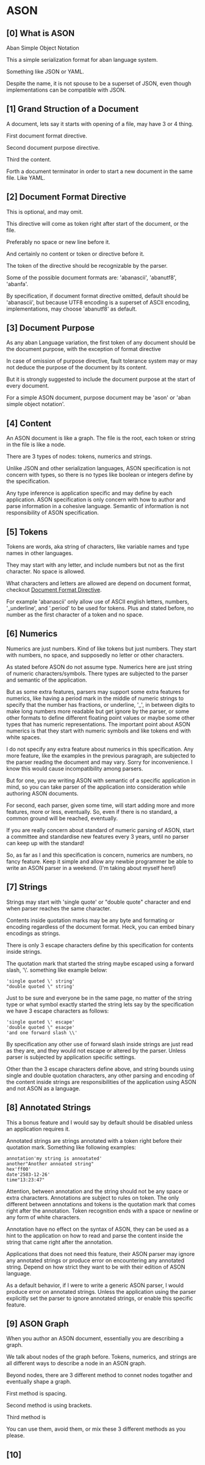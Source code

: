 
# ASON

## [0] What is ASON

Aban Simple Object Notation

This a simple serialization format for
aban language system.

Something like JSON or YAML.

Despite the name, it is not spouse
to be a superset of JSON, even though
implementations can be compatible with
JSON.


## [1] Grand Struction of a Document

A document, lets say it starts with opening
of a file, may have 3 or 4 thing.

First document format directive.

Second document purpose directive.

Third the content.

Forth a document terminator in order to
start a new document in the same file.
Like YAML.


## [2] Document Format Directive

This is optional, and may omit.

This directive will come as token
right after start of the document,
or the file.

Preferably no space or new line
before it.

And certainly no content or token or
directive before it.

The token of the directive should be
recognizable by the parser.

Some of the possible document formats
are: 'abanascii', 'abanutf8', 'abanfa'.

By specification, if document format
directive omitted, default should be
'abanascii', but because UTF8 encoding
is a superset of ASCII encoding,
implementations, may choose 'abanutf8'
as default.

## [3] Document Purpose

As any aban Language variation,
the first token of any document
should be the document purpose,
with the exception of format directive

In case of omission of purpose directive,
fault tolerance system may or may not
deduce the purpose of the document by
its content.

But it is strongly suggested to include
the document purpose at the start of
every document.

For a simple ASON document, purpose
document may be 'ason' or
'aban simple object notation'.

## [4] Content

An ASON document is like a graph.
The file is the root, each token or
string in the file is like a node.

There are 3 types of nodes: tokens, 
numerics and strings.

Unlike JSON and other serialization
languages, ASON specification is not
concern with types, so there is no
types like boolean or integers define
by the specification.

Any type inference is application specific
and may define by each application.
ASON specification is only concern with how
to author and parse information in a cohesive
language. Semantic of information is not
responsibility of ASON specification.

## [5] Tokens

Tokens are words, aka string of characters,
like variable names and type names in other
languages.

They may start with any letter, and include
numbers but not as the first character.
No space is allowed.

What characters and letters are allowed are
depend on document format, checkout [Document
Format Directive](#2-document-format-directive).

For example 'abanascii' only allow use of
ASCII english letters, numbers, '_underline',
and '.period' to be used for tokens.
Plus and stated before, no number as the
first character of a token and no space.

## [6] Numerics

Numerics are just numbers. Kind of like
tokens but just numbers. They start
with numbers, no space, and supposedly
no letter or other characters.

As stated before ASON do not assume type.
Numerics here are just string of numeric
characters/symbols. There types are
subjected to the parser and semantic
of the application.

But as some extra features, parsers
may support some extra features for
numerics, like having a period mark in
the middle of numeric strings to
specify that the number has fractions,
or underline, '_',  in between digits
to make long numbers more readable but
get ignore by the parser, or some other
formats to define different floating point
values or maybe some other types that has
numeric representations. The important
point about ASON numerics is that they
start with numeric symbols and like
tokens end with white spaces.

I do not specify any extra feature about
numerics in this specification. Any more
feature, like the examples in the previous
paragraph, are subjected to the parser
reading the document and may vary.
Sorry for inconvenience. I know this would
cause incompatibility among parsers.

But for one, you are writing ASON with
semantic of a specific application in
mind, so you can take parser of the
application into consideration while
authoring ASON documents.

For second, each parser, given some time,
will start adding more and more features,
more or less, eventually. So, even if
there is no standard, a common ground
will be reached, eventually.

If you are really concern about standard
of numeric parsing of ASON, start a committee
and standardise new features every 3 years,
until no parser can keep up with the standard!

So, as far as I and this specification is
concern, numerics are numbers, no fancy feature.
Keep it simple and allow any newbie programmer
be able to write an ASON parser in a weekend.
(I'm taking about myself here!)

## [7] Strings

Strings may start with 'single quote' or
"double quote" character and end when parser
reaches the same character.

Contents inside quotation marks may be
any byte and formating or encoding
regardless of the document format. Heck,
you can embed binary encodings as strings.

There is only 3 escape characters define
by this specification for contents inside
strings.

The quotation mark that started the string
maybe escaped using a forward slash, '\\'.
something like example below:

```ason
'single quoted \' string'
"double quoted \" string'
```

Just to be sure and everyone be in the same
page, no matter of the string type or what
symbol exactly started the string lets say
by the specification we have 3 escape 
characters as follows:

```ason
'single quoted \' escape'
'double quoted \" esacpe'
'and one forward slash \\'
```

By specification any other use of forward
slash inside strings are just read as they
are, and they would not escape or altered
by the parser.
Unless parser is subjected by application
specific settings.

Other than the 3 escape characters define
above, and string bounds using single and
double quotation characters, any other
parsing and encoding of the content inside
strings are responsibilities of
the application using ASON and not ASON
as a language.

## [8] Annotated Strings

This a bonus feature and I would say by
default should be disabled unless an
application requires it.

Annotated strings are strings annotated
with a token right before their quotation
mark. Something like following examples:

```ason
annotation'my string is annoatated'
another"Another annoated string"
hex'ff00'
date'2583-12-26'
time"13:23:47"
```

Attention, between annotation and the
string should not be any space or extra
characters. Annotations are subject
to rules on token. The only different
between annotations and tokens is the
quotation mark that comes right after
the annotation. Token recognition ends
with a space or newline or any form of
white characters.

Annotation have no effect on the syntax
of ASON, they can be used as a hint to
the application on how to read and parse
the content inside the string that came
right after the annotation.

Applications that does not need this
feature, their ASON parser may ignore
any annotated strings or produce error
on encountering any annotated string.
Depend on how strict they want to be
with their edition of ASON language.

As a default behavior, if I were to write
a generic ASON parser, I would produce
error on annotated strings. Unless
the application using the parser explicitly
set the parser to ignore annotated strings,
or enable this specific feature.

## [9] ASON Graph

When you author an ASON document,
essentially you are describing a
graph.

We talk about nodes of the graph
before. Tokens, numerics, and
strings are all different ways
to describe a node in an ASON
graph.

Beyond nodes, there are 3 different
method to connet nodes togather
and eventually shape a graph.

First method is spacing.

Second method is using brackets.

Third method is 

You can use them, avoid them, or
mix these 3 different methods as
you please.

## [10] 

